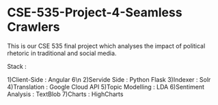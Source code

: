 # CSE-535-Project-4-Seamless Crawlers

This is our CSE 535 final project which analyses the impact of political rhetoric in traditional and social media.

Stack : 

1)Client-Side : Angular 6\n
2)Servide Side : Python Flask
3)Indexer : Solr
4)Translation : Google Cloud API
5)Topic Modelling : LDA
6)Sentiment Analysis : TextBlob
7)Charts : HighCharts

